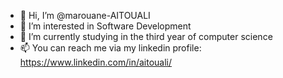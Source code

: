- 👋 Hi, I’m @marouane-AITOUALI
- 👀 I’m interested in Software Development
- 🌱 I’m currently studying in the third year of computer science
- 📫 You can reach me via my linkedin profile: https://www.linkedin.com/in/aitouali/

<!---
marouane-AITOUALI/marouane-AITOUALI is a ✨ special ✨ repository because its `README.md` (this file) appears on your GitHub profile.
You can click the Preview link to take a look at your changes.
--->
